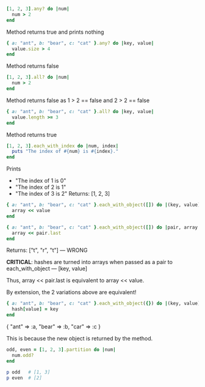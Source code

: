```ruby
[1, 2, 3].any? do |num|
  num > 2
end
```

Method returns true and prints nothing

```ruby
{ a: "ant", b: "bear", c: "cat" }.any? do |key, value|
  value.size > 4
end
```

Method returns false

```ruby
[1, 2, 3].all? do |num|
  num > 2
end
```

Method returns false as 1 > 2 == false and 2 > 2 == false

```ruby
{ a: "ant", b: "bear", c: "cat" }.all? do |key, value|
  value.length >= 3
end
```

Method returns true

```ruby
[1, 2, 3].each_with_index do |num, index|
  puts "The index of #{num} is #{index}."
end
```

Prints
  - "The index of 1 is 0"
  - "The index of 2 is 1"
  - "The index of 3 is 2"
Returns: [1, 2, 3]

```ruby
{ a: "ant", b: "bear", c: "cat" }.each_with_object([]) do |(key, value), array|
  array << value
end

{ a: "ant", b: "bear", c: "cat" }.each_with_object([]) do |pair, array|
  array << pair.last
end
```

Returns: ["t", "r", "t"] — WRONG

**CRITICAL**: hashes are turned into arrays when passed as a pair to each_with_object — [key, value]

Thus, array << pair.last is equivalent to array << value.

By extension, the 2 variations above are equivalent!

```ruby
{ a: "ant", b: "bear", c: "cat" }.each_with_object({}) do |(key, value), hash|
  hash[value] = key
end
```

{ "ant" => :a, "bear" => :b, "car" => :c }

This is because the new object is returned by the method.

```ruby
odd, even = [1, 2, 3].partition do |num|
  num.odd?
end

p odd   # [1, 3]
p even  # [2]
```